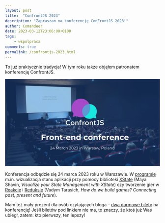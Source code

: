 ```yaml
---
layout: post
title:  "ConfrontJS 2023"
description: "Zapraszam na konferencję ConFrontJS 2023!"
author: Comandeer
date: 2023-03-12T23:06:00+0100
tags:
    - wspolpraca
comments: true
permalink: /confrontjs-2023.html
---
```


To już praktycznie tradycja! W tym roku także objąłem patronatem konferencję ConfrontJS.<!--more-->

<a href="https://confrontjs.pl/">
    <picture class="figure">
        <source srcset="/assets/images/confrontjs-2023/banner.avif" type="image/avif">
        <source srcset="/assets/images/confrontjs-2023/banner.webp" type="image/webp">
        <img src="/assets/images/confrontjs-2023/banner.jpg" alt="ConfrontJS 2023 – Frontend Conference – 24 marca, Warszawa." class="figure__image">
    </picture>
</a>

Konferencja odbędzie się 24 marca 2023 roku w Warszawie. W [programie](https://confrontjs.pl/schedule) m.in. wizualizacja stanu aplikacji przy pomocy biblioteki [XState](https://xstate.js.org/) (Maya Shavin, <cite lang="en">Visualize your State Management with XState</cite>) czy tworzenie gier w [Reakcie](https://reactjs.org/) i [Reduksie](https://redux.js.org/) (Vadym Tarasich, <cite lang="en">How do we build games? Connecting past, present and future</cite>).

Mam też mały prezent dla osób czytających bloga – [dwa darmowe bilety](https://app.easycart.pl/checkout/confrontjs/confrontjs-2023?plan=price_1MgdNTEMmVuoJdChNZJC1lrf&promo=COMANDEER100) na konferencję! Jeśli biletów pod linkiem nie ma, to znaczy, że ktoś już Was ubiegł, zatem: kto pierwszy, ten lepszy!
